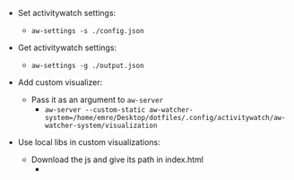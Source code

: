 * Set activitywatch settings:
  * ```aw-settings -s ./config.json```

* Get activitywatch settings:
  * ```aw-settings -g ./output.json```

* Add custom visualizer:
  * Pass it as an argument to `aw-server`
    * ```aw-server --custom-static aw-watcher-system=/home/emre/Desktop/dotfiles/.config/activitywatch/aw-watcher-system/visualization```

* Use local libs in custom visualizations:
  * Download the js and give its path in index.html
    * <script src="libs/chart.min.js"></script>
